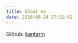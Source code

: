 ```yaml
---
title: About me
date: 2016-08-24 17:51:42
---
```


Github: [kantarin](https://github.com/kantarin)

